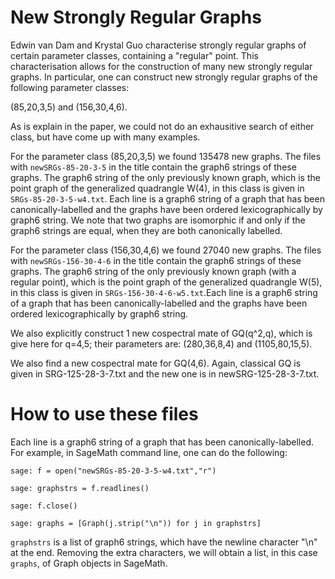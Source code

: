 # New Strongly Regular Graphs

Edwin van Dam and Krystal Guo characterise strongly regular graphs of certain parameter classes, containing a "regular" point. This characterisation allows for the construction of many new strongly regular graphs. In particular, one can construct new strongly regular graphs of the following parameter classes:

(85,20,3,5) and (156,30,4,6).

As is explain in the paper, we could not do an exhausitive search of either class, but have come up with many examples. 

For the parameter class (85,20,3,5) we found 135478 new graphs. The files with `newSRGs-85-20-3-5` in the title contain the graph6 strings of these graphs. The graph6 string of the only previously known graph, which is the point graph of the generalized quadrangle W(4), in this class is given in `SRGs-85-20-3-5-w4.txt`. Each line is a graph6 string of a graph that has been canonically-labelled and the graphs have been ordered lexicographically by graph6 string. We note that two graphs are isomorphic if and only if the graph6 strings are equal, when they are both canonically labelled. 

For the parameter class (156,30,4,6) we found 27040 new graphs. The files with  `newSRGs-156-30-4-6` in the title contain the graph6 strings of these graphs. The graph6 string of the only previously known graph (with a regular point), which is the point graph of the generalized quadrangle W(5), in this class is given in `SRGs-156-30-4-6-w5.txt`.Each line is a graph6 string of a graph that has been canonically-labelled and the graphs have been ordered lexicographically by graph6 string. 

We also explicitly construct 1 new cospectral mate of GQ(q^2,q), which is give here for q=4,5; their parameters are:
(280,36,8,4) and (1105,80,15,5).

We also find a new cospectral mate for GQ(4,6). Again, classical GQ is given in SRG-125-28-3-7.txt and the new one is in newSRG-125-28-3-7.txt. 

# How to use these files 
 
Each line is a graph6 string of a graph that has been canonically-labelled. For example, in SageMath command line, one can do the following:

`sage: f = open("newSRGs-85-20-3-5-w4.txt","r")`

`sage: graphstrs = f.readlines()`

`sage: f.close()`

`sage: graphs = [Graph(j.strip("\n")) for j in graphstrs]`

`graphstrs` is a list of graph6 strings, which have the newline character "\n" at the end. Removing the extra characters, we will obtain a list, in this case `graphs`, of Graph objects in SageMath. 
